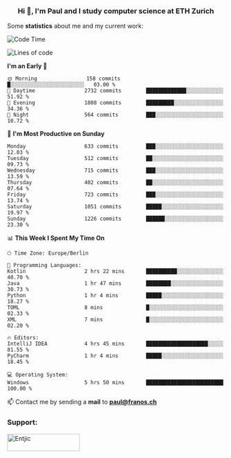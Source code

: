 <h3 align="center">Hi 👋, I'm Paul and I study computer science at ETH Zurich</h3>


Some **statistics** about me and my current work:

<!--START_SECTION:waka-->
![Code Time](http://img.shields.io/badge/Code%20Time-1%2C534%20hrs%2035%20mins-blue)

![Lines of code](https://img.shields.io/badge/From%20Hello%20World%20I%27ve%20Written-2.8%20million%20lines%20of%20code-blue)

**I'm an Early 🐤** 

```text
🌞 Morning                158 commits         █░░░░░░░░░░░░░░░░░░░░░░░░   03.00 % 
🌆 Daytime                2732 commits        █████████████░░░░░░░░░░░░   51.92 % 
🌃 Evening                1808 commits        █████████░░░░░░░░░░░░░░░░   34.36 % 
🌙 Night                  564 commits         ███░░░░░░░░░░░░░░░░░░░░░░   10.72 % 
```
📅 **I'm Most Productive on Sunday** 

```text
Monday                   633 commits         ███░░░░░░░░░░░░░░░░░░░░░░   12.03 % 
Tuesday                  512 commits         ██░░░░░░░░░░░░░░░░░░░░░░░   09.73 % 
Wednesday                715 commits         ███░░░░░░░░░░░░░░░░░░░░░░   13.59 % 
Thursday                 402 commits         ██░░░░░░░░░░░░░░░░░░░░░░░   07.64 % 
Friday                   723 commits         ███░░░░░░░░░░░░░░░░░░░░░░   13.74 % 
Saturday                 1051 commits        █████░░░░░░░░░░░░░░░░░░░░   19.97 % 
Sunday                   1226 commits        ██████░░░░░░░░░░░░░░░░░░░   23.30 % 
```


📊 **This Week I Spent My Time On** 

```text
🕑︎ Time Zone: Europe/Berlin

💬 Programming Languages: 
Kotlin                   2 hrs 22 mins       ██████████░░░░░░░░░░░░░░░   40.70 % 
Java                     1 hr 47 mins        ████████░░░░░░░░░░░░░░░░░   30.73 % 
Python                   1 hr 4 mins         █████░░░░░░░░░░░░░░░░░░░░   18.27 % 
TOML                     8 mins              █░░░░░░░░░░░░░░░░░░░░░░░░   02.33 % 
XML                      7 mins              █░░░░░░░░░░░░░░░░░░░░░░░░   02.20 % 

🔥 Editors: 
IntelliJ IDEA            4 hrs 45 mins       ████████████████████░░░░░   81.55 % 
PyCharm                  1 hr 4 mins         █████░░░░░░░░░░░░░░░░░░░░   18.45 % 

💻 Operating System: 
Windows                  5 hrs 50 mins       █████████████████████████   100.00 % 
```


<!--END_SECTION:waka-->

📫 Contact me by sending a **mail** to **paul@franos.ch**

<h3 align="left">Support:</h3>
<p><a href="https://ko-fi.com/Entjic"> <img align="left" src="https://cdn.ko-fi.com/cdn/kofi3.png?v=3" height="40" width="168" alt="Entjic" /></a></p>
